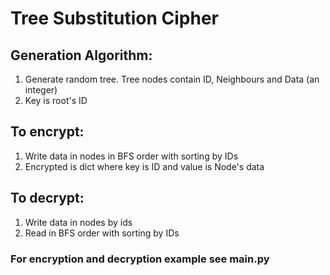 # Tree Substitution Cipher


## Generation Algorithm:
1. Generate random tree.
   Tree nodes contain ID, Neighbours and Data (an integer)
2. Key is root's ID

## To encrypt:
1. Write data in nodes in BFS order with sorting by IDs
2. Encrypted is dict where key is ID and value is Node's data

## To decrypt:
1. Write data in nodes by ids
2. Read in BFS order with sorting by IDs

### For encryption and decryption example see main.py